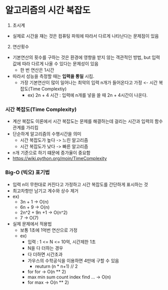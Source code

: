 # 알고리즘의 시간 복잡도

1. 초시계
  - 실제로 시간을 쟤는 것은 컴퓨팅 파워에 따라서 다르게 나타난다는 문제점이 있음
2. 연산횟수
  - 기본연산의 횟수를 구하는 것은 환경에 영향을 받지 않는 객관적인 방법, but 입력값에 따라 다르게 나올 수 있다는 문제성이 있음
    - 한 번 연산은 1시간
  - 따라서 성능을 측정할 때는 **입력을 통일** 시킴.
    - 가장 기본연산이 많이 일어나는 최악의 입력 n개가 들어온다고 가정 <- 시간 복잡도(Time Complextiy)
      - ex) 2n + 4 시간 : 입력에 n개를 넣을 쓸 때 2n + 4시간이 나온다.

### 시간 복잡도(Time Complexity)
- 계산 복잡도 이론에서 시간 복잡도는 문제를 해결하는데 걸리는 시간과 입력의 함수 관계를 가리킴
- 단순하게 알고리즘의 수행시간을 의미
  - 시간 복잡도가 높다 -> 느린 알고리즘
  - 시간 복잡도가 낮다 -> 빠른 알고리즘
- n개 기준으로 하기 떄문에 증가율이 중요함
- https://wiki.python.org/moin/TimeComplexity

### Big-O (빅오) 표기법
- 입력 n이 무한대로 커진다고 가정하고 시간 복잡도를 간단하게 표시하는 것
- 최고차항만 남기고 계수와 상수 제거
- ex)
  - 3n + 1 -> O(n)
  - 6n + 9 -> O(n)
  - 2n^2 + 9n +1 -> O(n^2)
  - 7 -> O(7)
- 실제 문제에서 적용법
  - 보통 1초에 1억번 연산으로 가정
  - ex)
    - 입력 : 1 <= N <= 10억, 시간제한 1초
    - N을 다 더하는 경우
    - 다 더하면 시간초과
    - 가우스의 수학공식을 이용하면 4만에 구할 수 있음
      - reuturn (n * n+1) // 2
    - for for -> O(n ** 2)
    - max min sum count index find ... -> O(n)
    - for max -> O(n ** 2)